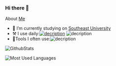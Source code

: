 ### Hi there 👋
About [Me](https://github.com/Yhfff)

- 🏢 I’m currently studying on [Southeast University](https://www.seu.edu.cn/)
- ⚒️ I use daily:[![decription](https://img.shields.io/badge/Java-ED8B00?style=for-the-badge&logo=java&logoColor=white)](https://github.com/Yhfff)
![decription](https://img.shields.io/badge/Python-3776AB?style=for-the-badge&logo=python&logoColor=white)
- 🔧Tools I often use:![decription](https://img.shields.io/badge/PyCharm-000000.svg?&style=for-the-badge&logo=PyCharm&logoColor=white)


![GithubStats](https://github-readme-stats.vercel.app/api?username=YHFfff&show_icons=true&theme=dark&count_private=true)

![Most Used Languages](https://github-readme-stats.vercel.app/api/top-langs/?username=YHFfff&theme=dark&layout=compact)

<!--
**Yhfff/Yhfff** is a ✨ _special_ ✨ repository because its `README.md` (this file) appears on your GitHub profile.

Here are some ideas to get you started:

- 🔭 I’m currently working on Southeast University
- 🌱 I’m currently learning ...
- 👯 I’m looking to collaborate on ...
- 🤔 I’m looking for help with ...
- 💬 Ask me about ...
- 📫 How to reach me: ...
- 😄 Pronouns: ...
- ⚡ Fun fact: ...
-->
